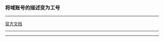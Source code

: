 ### 将域账号的描述变为工号
***
[官方文档](https://learn.microsoft.com/zh-cn/previous-versions/visualstudio/visual-studio-2008/ms180911(v=vs.90))
***
***